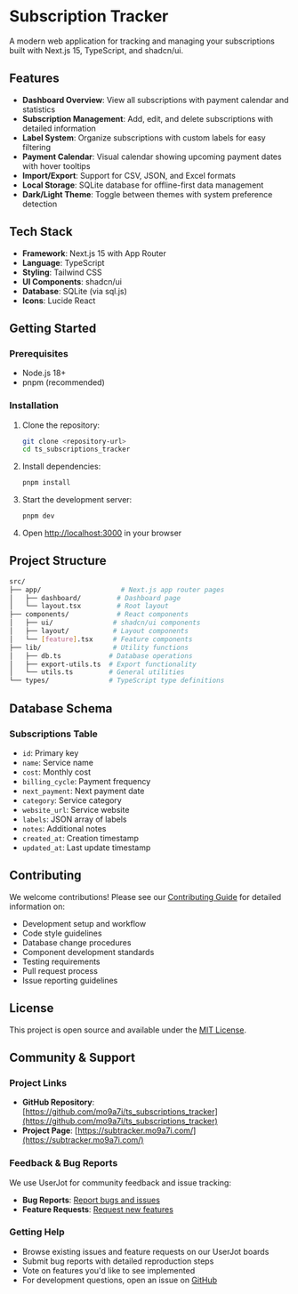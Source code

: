 # Subscription Tracker

A modern web application for tracking and managing your subscriptions built with Next.js 15, TypeScript, and shadcn/ui.

## Features

- **Dashboard Overview**: View all subscriptions with payment calendar and statistics
- **Subscription Management**: Add, edit, and delete subscriptions with detailed information
- **Label System**: Organize subscriptions with custom labels for easy filtering
- **Payment Calendar**: Visual calendar showing upcoming payment dates with hover tooltips
- **Import/Export**: Support for CSV, JSON, and Excel formats
- **Local Storage**: SQLite database for offline-first data management
- **Dark/Light Theme**: Toggle between themes with system preference detection

## Tech Stack

- **Framework**: Next.js 15 with App Router
- **Language**: TypeScript
- **Styling**: Tailwind CSS
- **UI Components**: shadcn/ui
- **Database**: SQLite (via sql.js)
- **Icons**: Lucide React

## Getting Started

### Prerequisites

- Node.js 18+
- pnpm (recommended)

### Installation

1. Clone the repository:

    ```bash
    git clone <repository-url>
    cd ts_subscriptions_tracker
    ```

2. Install dependencies:

    ```bash
    pnpm install
    ```

3. Start the development server:

    ```bash
    pnpm dev
    ```

4. Open [http://localhost:3000](http://localhost:3000) in your browser

## Project Structure

```bash
src/
├── app/                    # Next.js app router pages
│   ├── dashboard/         # Dashboard page
│   └── layout.tsx         # Root layout
├── components/            # React components
│   ├── ui/               # shadcn/ui components
│   ├── layout/           # Layout components
│   └── [feature].tsx     # Feature components
├── lib/                  # Utility functions
│   ├── db.ts            # Database operations
│   ├── export-utils.ts  # Export functionality
│   └── utils.ts         # General utilities
└── types/               # TypeScript type definitions
```

## Database Schema

### Subscriptions Table

- `id`: Primary key
- `name`: Service name
- `cost`: Monthly cost
- `billing_cycle`: Payment frequency
- `next_payment`: Next payment date
- `category`: Service category
- `website_url`: Service website
- `labels`: JSON array of labels
- `notes`: Additional notes
- `created_at`: Creation timestamp
- `updated_at`: Last update timestamp

## Contributing

We welcome contributions! Please see our [Contributing Guide](CONTRIBUTING.md) for detailed information on:

- Development setup and workflow
- Code style guidelines  
- Database change procedures
- Component development standards
- Testing requirements
- Pull request process
- Issue reporting guidelines

## License

This project is open source and available under the [MIT License](LICENSE).

## Community & Support

### Project Links

- **GitHub Repository**: [https://github.com/mo9a7i/ts_subscriptions_tracker](https://github.com/mo9a7i/ts_subscriptions_tracker)
- **Project Page**: [https://subtracker.mo9a7i.com/](https://subtracker.mo9a7i.com/)

### Feedback & Bug Reports

We use UserJot for community feedback and issue tracking:

- **Bug Reports**: [Report bugs and issues](https://subscriptionlister.userjot.com/board/bugs?cursor=1&order=top&limit=10)
- **Feature Requests**: [Request new features](https://subscriptionlister.userjot.com/board/features)

### Getting Help

- Browse existing issues and feature requests on our UserJot boards
- Submit bug reports with detailed reproduction steps
- Vote on features you'd like to see implemented
- For development questions, open an issue on [GitHub](https://github.com/mo9a7i/ts_subscriptions_tracker/issues)
